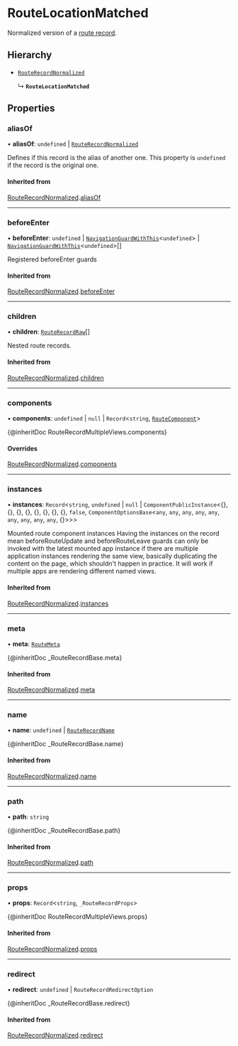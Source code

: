 # RouteLocationMatched

Normalized version of a [route record](../type-aliases/RouteRecord.md).

## Hierarchy

- [`RouteRecordNormalized`](RouteRecordNormalized.md)

  ↳ **`RouteLocationMatched`**

## Properties

### aliasOf

• **aliasOf**: `undefined` \| [`RouteRecordNormalized`](RouteRecordNormalized.md)

Defines if this record is the alias of another one. This property is
`undefined` if the record is the original one.

#### Inherited from

[RouteRecordNormalized](RouteRecordNormalized.md).[aliasOf](RouteRecordNormalized.md#aliasof)

___

### beforeEnter

• **beforeEnter**: `undefined` \| [`NavigationGuardWithThis`](NavigationGuardWithThis.md)<`undefined`\> \| [`NavigationGuardWithThis`](NavigationGuardWithThis.md)<`undefined`\>[]

Registered beforeEnter guards

#### Inherited from

[RouteRecordNormalized](RouteRecordNormalized.md).[beforeEnter](RouteRecordNormalized.md#beforeenter)

___

### children

• **children**: [`RouteRecordRaw`](../type-aliases/RouteRecordRaw.md)[]

Nested route records.

#### Inherited from

[RouteRecordNormalized](RouteRecordNormalized.md).[children](RouteRecordNormalized.md#children)

___

### components

• **components**: `undefined` \| ``null`` \| `Record`<`string`, [`RouteComponent`](../type-aliases/RouteComponent.md)\>

{@inheritDoc RouteRecordMultipleViews.components}

#### Overrides

[RouteRecordNormalized](RouteRecordNormalized.md).[components](RouteRecordNormalized.md#components)

___

### instances

• **instances**: `Record`<`string`, `undefined` \| ``null`` \| `ComponentPublicInstance`<{}, {}, {}, {}, {}, {}, {}, {}, ``false``, `ComponentOptionsBase`<`any`, `any`, `any`, `any`, `any`, `any`, `any`, `any`, `any`, {}\>\>\>

Mounted route component instances
Having the instances on the record mean beforeRouteUpdate and
beforeRouteLeave guards can only be invoked with the latest mounted app
instance if there are multiple application instances rendering the same
view, basically duplicating the content on the page, which shouldn't happen
in practice. It will work if multiple apps are rendering different named
views.

#### Inherited from

[RouteRecordNormalized](RouteRecordNormalized.md).[instances](RouteRecordNormalized.md#instances)

___

### meta

• **meta**: [`RouteMeta`](RouteMeta.md)

{@inheritDoc _RouteRecordBase.meta}

#### Inherited from

[RouteRecordNormalized](RouteRecordNormalized.md).[meta](RouteRecordNormalized.md#meta)

___

### name

• **name**: `undefined` \| [`RouteRecordName`](../type-aliases/RouteRecordName.md)

{@inheritDoc _RouteRecordBase.name}

#### Inherited from

[RouteRecordNormalized](RouteRecordNormalized.md).[name](RouteRecordNormalized.md#name)

___

### path

• **path**: `string`

{@inheritDoc _RouteRecordBase.path}

#### Inherited from

[RouteRecordNormalized](RouteRecordNormalized.md).[path](RouteRecordNormalized.md#path)

___

### props

• **props**: `Record`<`string`, `_RouteRecordProps`\>

{@inheritDoc RouteRecordMultipleViews.props}

#### Inherited from

[RouteRecordNormalized](RouteRecordNormalized.md).[props](RouteRecordNormalized.md#props)

___

### redirect

• **redirect**: `undefined` \| `RouteRecordRedirectOption`

{@inheritDoc _RouteRecordBase.redirect}

#### Inherited from

[RouteRecordNormalized](RouteRecordNormalized.md).[redirect](RouteRecordNormalized.md#redirect)

